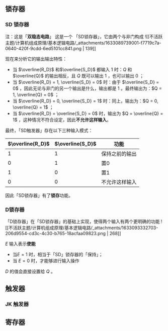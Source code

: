 
## 锁存器

### SD 锁存器
注：这是「**双稳态电路**」
这是一个 「SD锁存器」，它由两个与非门构成
![[不活跃主题/计算机组成原理/基本逻辑电路/_attachments/1633089739001-f7719c7a-0640-420f-9cdd-6ed5101cc841.png | 139]]

现在来分析它的输出输出特性：

- 当 $\overline{R_D}$ 和$\overline{S_D}$ 都输入 $1$  时：$Q$  和 $\overline{Q}$  的输出相反，且  $Q$  既可以输出 $1$ ，也可以输出 $0$ ；
- 当 $\overline{R_D} = 1, \overline{S_D} = 0$  时：由于 $\overline{S_D} = 0$ ，因此无论与非门的另一个输出是什么，输出都是 $1$ 。最终输出为：$Q = 1, \overline{Q} = 0$  ；
- 当 $\overline{R_D} = 0, \overline{S_D} = 1$  时：同上，输出为：$Q = 0, \overline{Q} = 1$ ；
- 当 $\overline{R_D} = \overline{S_D} = 0$  时，输出为 $Q = \overline{Q} = 1$ ，这种情况不符合设定，因此**不允许这样输入**。

最终，「SD触发器」存在以下三种输入模式：

| $\overline{R_D}$  | $\overline{S_D}$  | 功能 |
| --- | --- | --- |
| 1 | 1 | 保持之前的输出 |
| 0 | 1 | 置0 |
| 1 | 0 | 置1 |
| 0 | 0 | 不允许这样输入 |


因此「SD锁存器」有了**锁存**功能。


### D锁存器
「D锁存器」在「SD锁存器」的基础上实现，使得两个输入有两个更明确的功能
![[不活跃主题/计算机组成原理/基本逻辑电路/_attachments/1633093332703-206d9554-cd3c-4c30-b765-18acfaa09823.png | 268]]

$E$  输入表示**使能**

- 当$E = 1$  时，相当于「SD」锁存器的「保持」；
- 当 $E = 0$  时，才能够进行输入操作

$D$  的值会直接设置给 $Q$ 。


## 触发器

### JK 触发器


## 寄存器


